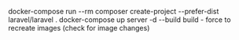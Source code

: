 docker-compose run --rm composer create-project --prefer-dist laravel/laravel .
docker-compose up server -d --build
    build - force to recreate images (check for image changes)